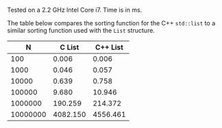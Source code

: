 Tested on a 2.2 GHz Intel Core i7. Time is in ms.

The table below compares the sorting function for the C++ `std::list` to
a similar sorting function used with the `List` structure.

| N          | C List     | C++ List   |
|------------|------------|------------|
|        100 |      0.006 |      0.006 |
|       1000 |      0.046 |      0.057 |
|      10000 |      0.639 |      0.758 |
|     100000 |      9.680 |     10.946 |
|    1000000 |    190.259 |    214.372 |
|   10000000 |   4082.150 |   4556.461 |
